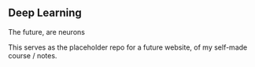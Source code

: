 ## Deep Learning

The future, are neurons

This serves as the placeholder repo for a future website, of my self-made course / notes.